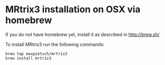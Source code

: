 # MRtrix3 installation on OSX via homebrew

If you do not have homebrew yet, install it as described in http://brew.sh/

To install MRtrix3 run the following commands:

    brew tap maxpietsch/mrtrix3
    brew install mrtrix3
